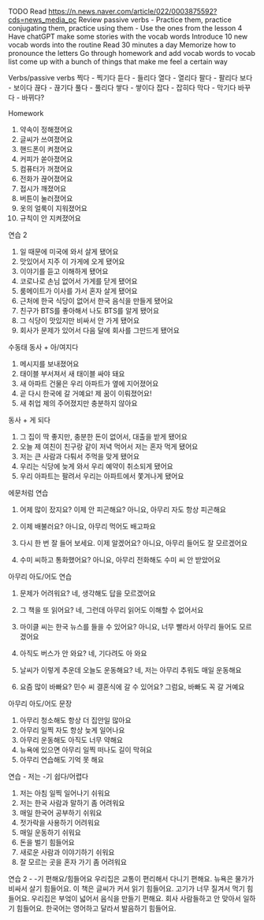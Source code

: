 TODO
Read https://n.news.naver.com/article/022/0003875592?cds=news_media_pc
Review passive verbs
    - Practice them, practice conjugating them, practice using them
    - Use the ones from the lesson 4
Have chatGPT make some stories with the vocab words
Introduce 10 new vocab words into the routine
Read 30 minutes a day
Memorize how to pronounce the letters
Go through homework and add vocab words to vocab list
come up with a bunch of things that make me feel a certain way

Verbs/passive verbs
찍다 - 찍기다
듣다 - 들리다
열다 - 열리다
팔다 - 팔리다
보다 - 보이다
끊다 - 끊기다
풀다 - 풀리다
쌓다 - 쌓이다
잡다 - 잡히다
막다 - 막기다
바꾸다 - 바뀌다?




Homework
1. 약속이 정해졌어요
2. 글씨가 쓰여졌어요
3. 핸드폰이 켜졌어요
4. 커피가 쏟아졌어요
5. 컴퓨터가 꺼졌어요
6. 전화가 끊어졌어요
7. 접시가 깨졌어요
8. 버튼이 눌러졌어요
9. 옷의 얼룩이 지워졌어요
10. 규칙이 안 지켜졌어요

연습 2
1. 일 때문에 미국에 와서 살게 됐어요
2. 맛있어서 지주 이 가게에 오게 됐어요
3. 이야기를 듣고 이해하게 됐어요
4. 코로나로 손님 없어서 가게를 닫게 됐어요
5. 룸메이트가 이사를 가서 혼자 살게 됐어요
6. 근처에 한국 식당이 없어서 한국 음식을 만들게 됐어요
7. 친구가 BTS를 좋아해서 나도 BTS를 알게 됐어요
8. 그 식당이 맛있지만 비싸서 안 가게 됐어요
9. 회사가 문제가 있어서 다음 달에 회사를 그만드게 됐어요

수동태
동사 + 아/여지다
1. 메시지를 보내졌어요
2. 태이블 부서져서 새 태이블 싸야 돼요
3. 새 아파트 건물은 우리 아파트가 옆에 지어졌어요
4. 곧 다시 한국에 갈 거예요! 제 꿈이 이뤄졌어요!
5. 새 취업 제의 주어졌지만 충분하지 않아요

동사 + 게 되다
1. 그 집이 딱 좋지만, 충분한 돈이 없어서, 대출을 받게 됐어요
2. 오늘 제 여친이 친구랑 같이 저녁 먹어서 저는 혼자 먹게 됐어요
3. 저는 큰 사람과 다퉈서 주먹을 맞게 됐어요
4. 우리는 식당에 늦게 와서 우리 예약이 취소되게 됐어요
5. 우리 아파트는 팔려서 우리는 아파트에서 쫓겨나게 됐어요

에문처럼 연습
1. 어제 많이 잤지요? 이제 안 피곤해요?
아니요, 아무리 자도 항상 피곤해요

2. 이제 배불러요?
아니요, 아무리 먹어도 배고파요

3. 다시 한 번 잘 들어 보세요. 이제 알겠어요?
아니요, 아무리 들어도 잘 모르겠어요

4. 수미 씨하고 통화했어요?
아니요, 아무리 전화해도 수미 씨 안 받았어요

아무리 아도/어도 연습
1. 문제가 어려워요?
네, 생각해도 답을 모르겠어요

2. 그 책을 또 읽어요?
네, 그런데 아무리 읽어도 이해할 수 없어서요

3. 마이클 씨는 한국 뉴스를 들을 수 있어요?
아니요, 너무 빨라서 아무리 들어도 모르겠어요

4. 아직도 버스가 안 와요?
네, 기다려도 아 와요

5. 날씨가 이렇게 추운데 오늘도 운동해요?
네, 저는 아무리 추워도 매일 운동해요

6. 요즘 많이 바빠요? 민수 씨 결혼식에 갈 수 있어요?
그럼요, 바빠도 꼭 갈 거예요

아무리 아도/어도 문장
1. 아무리 청소해도 항상 더 집안일 많아요
2. 아무리 일찍 자도 항상 늦게 일어나요
3. 아무리 운동해도 아직도 너무 약해요
4. 뉴욕에 있으면 아무리 일찍 떠나도 길이 막혀요
5. 아무리 연습해도 기억 못 해요

연습 - 저는 -기 쉽다/어렵다
1. 저는 아침 일찍 일어나기 쉬워요
2. 저는 한국 사람과 말하기 좀 어려워요
3. 매일 한국어 공부하기 쉬워요
4. 젓가락을 사용하기 어려워요
5. 매일 운동하기 쉬워요
6. 돈을 벌기 힘들어요
7. 새로운 사람과 이야기하기 쉬워요
8. 잘 모르는 곳을 혼자 가기 좀 어려워요

연습 2 - -기 편해요/힘들어요
우리집은 교통이 편리해서 다니기 편해요.
뉴욕은 물가가 비싸서 살기 힘들어요.
이 책은 글씨가 커서 읽기 힘들어요.
고기가 너무 질겨서 먹기 힘들어요.
우리집은 부엌이 넓어서 음식을 만들기 편해요.
회사 사람들하고 안 맞아서 일하기 힘들어요.
한국어는 영어하고 달라서 발음하기 힘들어요.